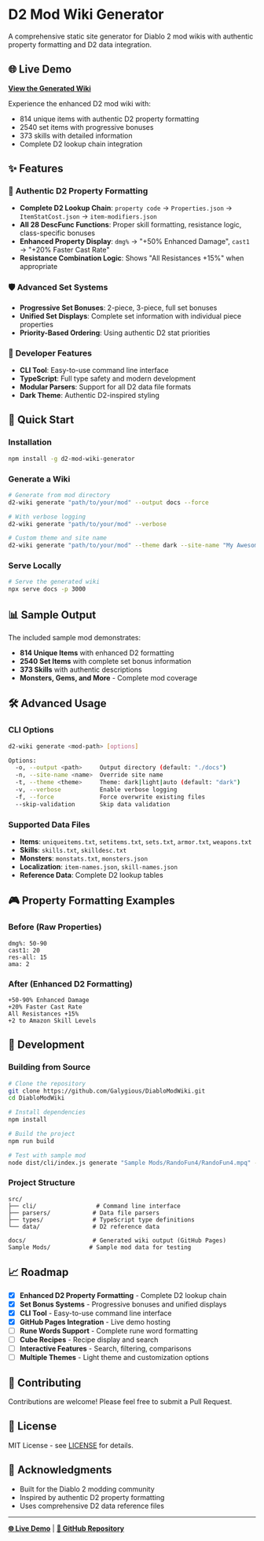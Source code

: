 # D2 Mod Wiki Generator

A comprehensive static site generator for Diablo 2 mod wikis with authentic property formatting and D2 data integration.

## 🌐 Live Demo

**[View the Generated Wiki](https://galygious.github.io/DiabloModWiki/)**

Experience the enhanced D2 mod wiki with:
- 814 unique items with authentic D2 property formatting
- 2540 set items with progressive bonuses
- 373 skills with detailed information
- Complete D2 lookup chain integration

## ✨ Features

### 🎯 **Authentic D2 Property Formatting**
- **Complete D2 Lookup Chain**: `property code` → `Properties.json` → `ItemStatCost.json` → `item-modifiers.json`
- **All 28 DescFunc Functions**: Proper skill formatting, resistance logic, class-specific bonuses
- **Enhanced Property Display**: `dmg%` → "+50% Enhanced Damage", `cast1` → "+20% Faster Cast Rate"
- **Resistance Combination Logic**: Shows "All Resistances +15%" when appropriate

### 🛡️ **Advanced Set Systems**
- **Progressive Set Bonuses**: 2-piece, 3-piece, full set bonuses
- **Unified Set Displays**: Complete set information with individual piece properties
- **Priority-Based Ordering**: Using authentic D2 stat priorities

### 🔧 **Developer Features**
- **CLI Tool**: Easy-to-use command line interface
- **TypeScript**: Full type safety and modern development
- **Modular Parsers**: Support for all D2 data file formats
- **Dark Theme**: Authentic D2-inspired styling

## 🚀 Quick Start

### Installation

```bash
npm install -g d2-mod-wiki-generator
```

### Generate a Wiki

```bash
# Generate from mod directory
d2-wiki generate "path/to/your/mod" --output docs --force

# With verbose logging
d2-wiki generate "path/to/your/mod" --verbose

# Custom theme and site name
d2-wiki generate "path/to/your/mod" --theme dark --site-name "My Awesome Mod"
```

### Serve Locally

```bash
# Serve the generated wiki
npx serve docs -p 3000
```

## 📊 Sample Output

The included sample mod demonstrates:

- **814 Unique Items** with enhanced D2 formatting
- **2540 Set Items** with complete set bonus information  
- **373 Skills** with authentic descriptions
- **Monsters, Gems, and More** - Complete mod coverage

## 🛠️ Advanced Usage

### CLI Options

```bash
d2-wiki generate <mod-path> [options]

Options:
  -o, --output <path>     Output directory (default: "./docs")
  -n, --site-name <name>  Override site name
  -t, --theme <theme>     Theme: dark|light|auto (default: "dark")
  -v, --verbose           Enable verbose logging
  -f, --force             Force overwrite existing files
  --skip-validation       Skip data validation
```

### Supported Data Files

- **Items**: `uniqueitems.txt`, `setitems.txt`, `sets.txt`, `armor.txt`, `weapons.txt`
- **Skills**: `skills.txt`, `skilldesc.txt`
- **Monsters**: `monstats.txt`, `monsters.json`
- **Localization**: `item-names.json`, `skill-names.json`
- **Reference Data**: Complete D2 lookup tables

## 🎮 Property Formatting Examples

### Before (Raw Properties)
```
dmg%: 50-90
cast1: 20
res-all: 15
ama: 2
```

### After (Enhanced D2 Formatting)
```
+50-90% Enhanced Damage
+20% Faster Cast Rate
All Resistances +15%
+2 to Amazon Skill Levels
```

## 🔧 Development

### Building from Source

```bash
# Clone the repository
git clone https://github.com/Galygious/DiabloModWiki.git
cd DiabloModWiki

# Install dependencies
npm install

# Build the project
npm run build

# Test with sample mod
node dist/cli/index.js generate "Sample Mods/RandoFun4/RandoFun4.mpq" --force --verbose
```

### Project Structure

```
src/
├── cli/                 # Command line interface
├── parsers/            # Data file parsers
├── types/              # TypeScript type definitions
└── data/               # D2 reference data

docs/                   # Generated wiki output (GitHub Pages)
Sample Mods/           # Sample mod data for testing
```

## 📈 Roadmap

- [x] **Enhanced D2 Property Formatting** - Complete D2 lookup chain
- [x] **Set Bonus Systems** - Progressive bonuses and unified displays  
- [x] **CLI Tool** - Easy-to-use command line interface
- [x] **GitHub Pages Integration** - Live demo hosting
- [ ] **Rune Words Support** - Complete rune word formatting
- [ ] **Cube Recipes** - Recipe display and search
- [ ] **Interactive Features** - Search, filtering, comparisons
- [ ] **Multiple Themes** - Light theme and customization options

## 🤝 Contributing

Contributions are welcome! Please feel free to submit a Pull Request.

## 📄 License

MIT License - see [LICENSE](LICENSE) for details.

## 🙏 Acknowledgments

- Built for the Diablo 2 modding community
- Inspired by authentic D2 property formatting
- Uses comprehensive D2 data reference files

---

**[🌐 Live Demo](https://galygious.github.io/DiabloModWiki/)** | **[📁 GitHub Repository](https://github.com/Galygious/DiabloModWiki)** 